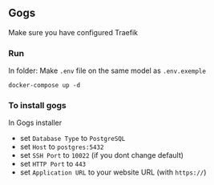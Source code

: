 ## Gogs

Make sure you have configured Traefik

### Run
In folder:
Make `.env` file on the same model as `.env.exemple`
```shell
docker-compose up -d
```

### To install gogs
In Gogs installer

- set `Database Type` to `PostgreSQL`
- set `Host` to `postgres:5432`
- set `SSH Port` to `10022` (if you dont change default)
- set `HTTP Port` to `443`
- set `Application URL` to your website URL (with `https://`)